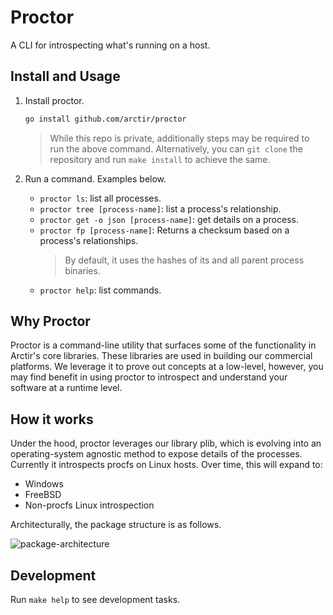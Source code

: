 # Proctor

A CLI for introspecting what's running on a host.

## Install and Usage

1. Install proctor.

	```sh
	go install github.com/arctir/proctor
	```

	> While this repo is private, additionally steps may be required to run the
	> above command. Alternatively, you can `git clone` the repository and run
	> `make install` to achieve the same.

1. Run a command. Examples below.

	* `proctor ls`: list all processes.
	* `proctor tree [process-name]`: list a process's relationship.
	* `proctor get -o json [process-name]`: get details on a process.
	* `proctor fp [process-name]`: Returns a checksum based on a process's relationships.
		> By default, it uses the hashes of its and all parent process binaries.
	* `proctor help`: list commands.

## Why Proctor

Proctor is a command-line utility that surfaces some of the functionality in
Arctir's core libraries. These libraries are used in building our commercial
platforms. We leverage it to prove out concepts at a low-level, however, you
may find benefit in using proctor to introspect and understand your software at
a runtime level.

## How it works

Under the hood, proctor leverages our library plib, which is evolving into an
operating-system agnostic method to expose details of the processes.
Currently it introspects procfs on Linux hosts. Over time, this will expand to:

* Windows
* FreeBSD
* Non-procfs Linux introspection

Architecturally, the package structure is as follows.

![package-architecture](https://user-images.githubusercontent.com/6200057/187974676-0652bad7-0d89-4450-8327-6d48304bf709.png)

## Development

Run `make help` to see development tasks.
